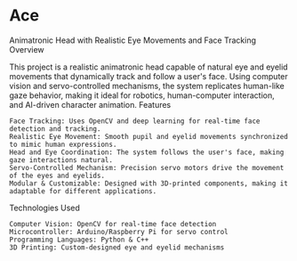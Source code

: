 # Ace
Animatronic Head with Realistic Eye Movements and Face Tracking
Overview

This project is a realistic animatronic head capable of natural eye and eyelid movements that dynamically track and follow a user's face. Using computer vision and servo-controlled mechanisms, the system replicates human-like gaze behavior, making it ideal for robotics, human-computer interaction, and AI-driven character animation.
Features

    Face Tracking: Uses OpenCV and deep learning for real-time face detection and tracking.
    Realistic Eye Movement: Smooth pupil and eyelid movements synchronized to mimic human expressions.
    Head and Eye Coordination: The system follows the user's face, making gaze interactions natural.
    Servo-Controlled Mechanism: Precision servo motors drive the movement of the eyes and eyelids.
    Modular & Customizable: Designed with 3D-printed components, making it adaptable for different applications.

Technologies Used

    Computer Vision: OpenCV for real-time face detection
    Microcontroller: Arduino/Raspberry Pi for servo control
    Programming Languages: Python & C++
    3D Printing: Custom-designed eye and eyelid mechanisms

